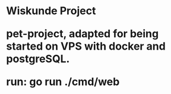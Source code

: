 <h1>Wiskunde Project


pet-project, adapted for being started on VPS with docker and postgreSQL.


run: go run ./cmd/web
